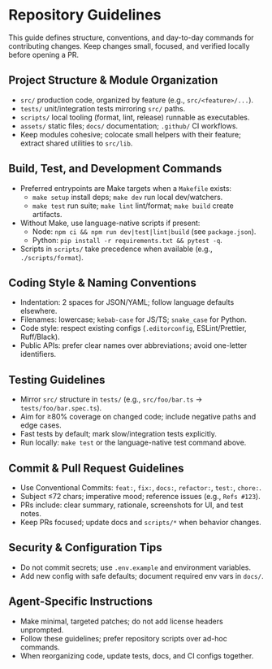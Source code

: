 # Repository Guidelines

This guide defines structure, conventions, and day-to-day commands for contributing changes. Keep changes small, focused, and verified locally before opening a PR.

## Project Structure & Module Organization
- `src/` production code, organized by feature (e.g., `src/<feature>/...`).
- `tests/` unit/integration tests mirroring `src/` paths.
- `scripts/` local tooling (format, lint, release) runnable as executables.
- `assets/` static files; `docs/` documentation; `.github/` CI workflows.
- Keep modules cohesive; colocate small helpers with their feature; extract shared utilities to `src/lib`.

## Build, Test, and Development Commands
- Preferred entrypoints are Make targets when a `Makefile` exists:
  - `make setup` install deps; `make dev` run local dev/watchers.
  - `make test` run suite; `make lint` lint/format; `make build` create artifacts.
- Without Make, use language-native scripts if present:
  - Node: `npm ci && npm run dev|test|lint|build` (see `package.json`).
  - Python: `pip install -r requirements.txt && pytest -q`.
- Scripts in `scripts/` take precedence when available (e.g., `./scripts/format`).

## Coding Style & Naming Conventions
- Indentation: 2 spaces for JSON/YAML; follow language defaults elsewhere.
- Filenames: lowercase; `kebab-case` for JS/TS; `snake_case` for Python.
- Code style: respect existing configs (`.editorconfig`, ESLint/Prettier, Ruff/Black).
- Public APIs: prefer clear names over abbreviations; avoid one-letter identifiers.

## Testing Guidelines
- Mirror `src/` structure in `tests/` (e.g., `src/foo/bar.ts` → `tests/foo/bar.spec.ts`).
- Aim for ≥80% coverage on changed code; include negative paths and edge cases.
- Fast tests by default; mark slow/integration tests explicitly.
- Run locally: `make test` or the language-native test command above.

## Commit & Pull Request Guidelines
- Use Conventional Commits: `feat:`, `fix:`, `docs:`, `refactor:`, `test:`, `chore:`.
- Subject ≤72 chars; imperative mood; reference issues (e.g., `Refs #123`).
- PRs include: clear summary, rationale, screenshots for UI, and test notes.
- Keep PRs focused; update docs and `scripts/*` when behavior changes.

## Security & Configuration Tips
- Do not commit secrets; use `.env.example` and environment variables.
- Add new config with safe defaults; document required env vars in `docs/`.

## Agent-Specific Instructions
- Make minimal, targeted patches; do not add license headers unprompted.
- Follow these guidelines; prefer repository scripts over ad-hoc commands.
- When reorganizing code, update tests, docs, and CI configs together.

